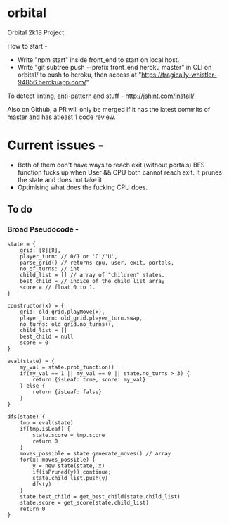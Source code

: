 # orbital
Orbital 2k18 Project

How to start -
- Write "npm start" inside front_end to start on local host.
- Write "git subtree push --prefix front_end heroku master" in CLI on orbital/ to push to heroku, then access at "https://tragically-whistler-94856.herokuapp.com/"

To detect linting, anti-pattern and stuff -
http://jshint.com/install/

Also on Github, a PR will only be merged if it has the latest commits of master and has atleast 1 code review.

# Current issues -
- Both of them don't have ways to reach exit (without portals)
BFS function fucks up when User && CPU both cannot reach exit. It prunes the state and does not take it.
- Optimising what does the fucking CPU does.

## To do

### Broad Pseudocode -
```
state = {
	grid: [8][8],
	player_turn: // 0/1 or 'C'/'U',
	parse_grid() // returns cpu, user, exit, portals,
	no_of_turns: // int
	child_list = [] // array of "children" states.
	best_child = // indice of the child_list array
	score = // float 0 to 1.
}

constructor(x) = {
	grid: old_grid.playMove(x),
	player_turn: old_grid.player_turn.swap,
	no_turns: old_grid.no_turns++,
	child_list = []
	best_child = null
	score = 0
}

eval(state) = {
	my_val = state.prob_function()
	if(my_val == 1 || my_val == 0 || state.no_turns > 3) {
		return {isLeaf: true, score: my_val}
	} else {
		return {isLeaf: false}
	}
}

dfs(state) {
	tmp = eval(state)
	if(tmp.isLeaf) {
		state.score = tmp.score
		return 0
	}
	moves_possible = state.generate_moves() // array
	for(x: moves_possible) {
		y = new state(state, x)
		if(isPruned(y))	continue;
		state.child_list.push(y)
		dfs(y)
	}
	state.best_child = get_best_child(state.child_list)
	state.score = get_score(state.child_list)
	return 0
}
```
